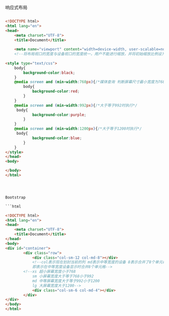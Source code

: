 
响应式布局

```html

<!DOCTYPE html>
<html lang="en">
<head>
    <meta charset="UTF-8">
    <title>Document</title>
    
    <meta name="viewport" content="width=device-width, user-scalable=no, initial-scale=1.0, maximum-scale=1.0, minmum-scale=1.0">
    <!--将布局视口的宽度与设备视口的宽度统一，用户不能进行缩放，并将初始缩放比例设为1、最大缩放比例设为1、最小缩放比例设为1-->
    
<style type="text/css">
    body{
        background-color:black;
    }
    @media screen and (min-width:768px){/*媒体查询 判断屏幕尺寸最小宽度为768时执行即大于等于768时执行*/
        body{
            background-color:red;
        }
    }
    @media screen and (min-width:992px){/*大于等于992时执行*/
     body{
            background-color:purple;
        }
    }
    @media screen and (min-width:1200px){/*大于等于1200时执行*/
     body{
            background-color:blue;
        }
    }    
</style>
</head>
<body>

</body>
</html>




Bootstrap

```html

<!DOCTYPE html>
<html lang="en">
<head>
    <meta charset="UTF-8">
    <title>Document</title>
</head>
<body>
<div id="container">
        <div class="row">
            <div class="col-sm-12 col-md-8"></div>
            <!--col表示现在划封当前的列 md表示中等宽度的设备 8表示合并了8个单元格
            即表示在中等宽度设备显示时合并8个单元格-->
        <!--xs 超小屏幕宽度小于768
            sm 小屏幕宽度大于等于768小于992
            md 中等屏幕宽度大于等于992小于1200
            lg 大屏幕宽度大于1200-->
            <div class="col-sm-6 col-md-4"></div>
        </div>
</div>
</body>
</html>
       
```
